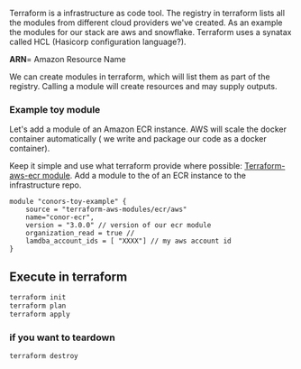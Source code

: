 Terraform is a infrastructure as code tool.
The registry in terraform lists all the modules from different cloud providers we've created. As an example the modules for our stack are aws and snowflake. Terraform uses a synatax called HCL (Hasicorp configuration language?).

**ARN**= Amazon Resource Name

We can create modules in terraform, which will list them as part of the registry. Calling a module will create resources and may supply outputs.

### Example toy module
Let's add a module of an Amazon ECR instance. AWS will scale the docker container automatically ( we write and package our code as a docker container).

Keep it simple and use what terraform provide where possible: [Terraform-aws-ecr module](https://github.com/terraform-aws-modules/terraform-aws-ecr). 
Add a module to the of an ECR instance to the infrastructure repo.

```
module "conors-toy-example" {
	source = "terraform-aws-modules/ecr/aws"
	name="conor-ecr",
	version = "3.0.0" // version of our ecr module
	organization_read = true // 
	lamdba_account_ids = [ "XXXX"] // my aws account id
}
```



## Execute in terraform
```bash
terraform init
terraform plan
terraform apply
```

### if you want to teardown
```
terraform destroy
```
